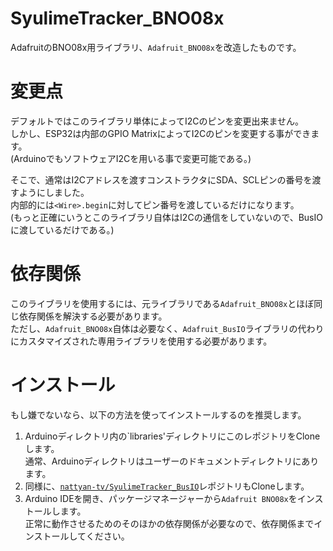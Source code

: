 # SyulimeTracker_BNO08x

AdafruitのBNO08x用ライブラリ、`Adafruit_BNO08x`を改造したものです。

# 変更点

デフォルトではこのライブラリ単体によってI2Cのピンを変更出来ません。  
しかし、ESP32は内部のGPIO MatrixによってI2Cのピンを変更する事ができます。  
(ArduinoでもソフトウェアI2Cを用いる事で変更可能である。)

そこで、通常はI2Cアドレスを渡すコンストラクタにSDA、SCLピンの番号を渡すようにしました。  
内部的には`<Wire>.begin`に対してピン番号を渡しているだけになります。  
(もっと正確にいうとこのライブラリ自体はI2Cの通信をしていないので、BusIOに渡しているだけである。)

# 依存関係

このライブラリを使用するには、元ライブラリである`Adafruit_BNO08x`とほぼ同じ依存関係を解決する必要があります。  
ただし、`Adafruit_BNO08x`自体は必要なく、`Adafruit_BusIO`ライブラリの代わりにカスタマイズされた専用ライブラリを使用する必要があります。  

# インストール

もし嫌でないなら、以下の方法を使ってインストールするのを推奨します。

1. Arduinoディレクトリ内の`libraries'ディレクトリにこのレポジトリをCloneします。  
  通常、Arduinoディレクトリはユーザーのドキュメントディレクトリにあります。
2. 同様に、[`nattyan-tv/SyulimeTracker_BusIO`](https://github.com/nattyan-tv/SyulimeTracker_BusIO)レポジトリもCloneします。
3. Arduino IDEを開き、パッケージマネージャーから`Adafruit BNO08x`をインストールします。  
  正常に動作させるためのそのほかの依存関係が必要なので、依存関係までインストールしてください。

